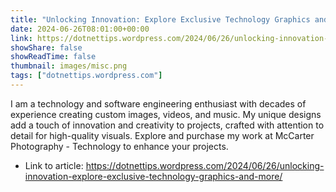 ```yaml
---
title: "Unlocking Innovation: Explore Exclusive Technology Graphics and More!"
date: 2024-06-26T08:01:00+00:00
link: https://dotnettips.wordpress.com/2024/06/26/unlocking-innovation-explore-exclusive-technology-graphics-and-more/
showShare: false
showReadTime: false
thumbnail: images/misc.png
tags: ["dotnettips.wordpress.com"]
---
```

I am a technology and software engineering enthusiast with decades of experience creating custom images, videos, and music. My unique designs add a touch of innovation and creativity to projects, crafted with attention to detail for high-quality visuals. Explore and purchase my work at McCarter Photography - Technology to enhance your projects.

- Link to article: https://dotnettips.wordpress.com/2024/06/26/unlocking-innovation-explore-exclusive-technology-graphics-and-more/